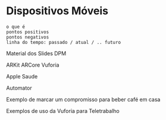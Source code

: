 # Dispositivos Móveis

    o que é  
    pontos positivos  
    pontos negativos  
    linha do tempo: passado / atual / .. futuro  

Material dos Slides DPM

ARKit
ARCore
Vuforia

Apple Saude

Automator

Exemplo de marcar um compromisso para beber café em casa



Exemplos de uso da Vuforia para Teletrabalho

